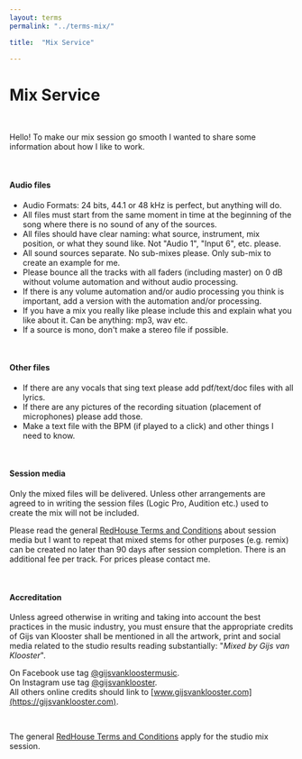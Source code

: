 ```yaml
---
layout: terms
permalink: "../terms-mix/" 

title:  "Mix Service"

---
```


# Mix Service

<p>&nbsp;</p>

Hello!
To make our mix session go smooth I wanted to share some information about how I like to work.

<p>&nbsp;</p>

#### <strong>Audio files</strong>

- Audio Formats: 24 bits, 44.1 or 48 kHz is perfect, but anything will do.
- All files must start from the same moment in time at the beginning of the song where there is no sound of any of the sources.
- All files should have clear naming: what source, instrument, mix position, or what they sound like. Not "Audio 1", "Input 6", etc. please.
- All sound sources separate. No sub-mixes please. Only sub-mix to create an example for me.
- Please bounce all the tracks with all faders (including master) on 0 dB without volume automation and without audio processing.
- If there is any volume automation and/or audio processing you think is important, add a version with the automation and/or processing.
- If you have a mix you really like please include this and explain what you like about it. Can be anything: mp3, wav etc. 
- If a source is mono, don't make a stereo file if possible.

<p>&nbsp;</p>

#### <strong>Other files</strong>

- If there are any vocals that sing text please add pdf/text/doc files with all lyrics.
- If there are any pictures of the recording situation (placement of microphones) please add those.
- Make a text file with the BPM (if played to a click) and other things I need to know.

<p>&nbsp;</p>

#### <strong>Session media</strong>
Only the mixed files will be delivered. Unless other arrangements are agreed to in writing the session files (Logic Pro, Audition etc.) used to create the mix will not be included.

Please read the general [RedHouse Terms and Conditions](../terms#session-media) about session media but I want to repeat that mixed stems for other purposes (e.g. remix) can be created no later than 90 days after session completion. There is an additional fee per track. For prices please contact me.

<p>&nbsp;</p>

#### <strong>Accreditation</strong>

Unless agreed otherwise in writing and taking into account the best practices in the music industry, you must ensure that the appropriate credits of Gijs van Klooster shall be mentioned in all the artwork, print and social media related to the studio results reading substantially: "<em>Mixed by Gijs van Klooster</em>".

On Facebook use tag [@gijsvankloostermusic](https://www.facebook.com/gijsvankloostermusic/).<br />
On Instagram use tag [@gijsvanklooster](https://www.instagram.com/gijsvanklooster/).<br />
All others online credits should link to [www.gijsvanklooster.com](https://gijsvanklooster.com).

<p>&nbsp;</p>

The general [RedHouse Terms and Conditions](../terms) apply for the studio mix session.
